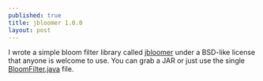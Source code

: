 ```yaml
---
published: true
title: jbloomer 1.0.0
layout: post
---
```

I wrote a simple bloom filter library called [jbloomer](https://github.com/krisives/jbloomer) under a BSD-like license that anyone is welcome to use. You can grab a JAR or just use the single [BloomFilter.java](https://github.com/krisives/jbloomer/blob/master/src/jbloomer/BloomFilter.java) file.